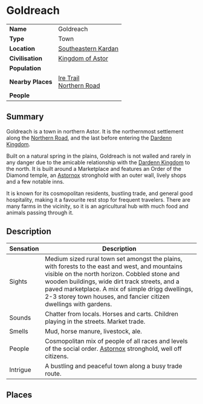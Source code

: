 # Goldreach

|||
| --- | --- |
| **Name** | Goldreach | place.4
| **Type** | Town |
| **Location** | [Southeastern Kardan](../../regions/southeastern-kardan.md) |
| **Civilisation** | [Kingdom of Astor](../../../civilisations/kingdom-of-astor/kingdom-of-astor.md) |
| **Population** | |
| **Nearby Places** | [Ire Trail](../../roads/ire-trail.md)<br>[Northern Road](../../roads/northern-road.md) |
| **People** | |

## Summary

Goldreach is a town in northern Astor. It is the northernmost settlement along the [Northern Road](../../roads/northern-road.md), and the last before entering the [Dardenn Kingdom](../../../civilisations/dardenn-kingdom/dardenn-kingdom.md).

Built on a natural spring in the plains, Goldreach is not walled and rarely in any danger due to the amicable relationship with the [Dardenn Kingdom](../../../civilisations/dardenn-kingdom/dardenn-kingdom.md) to the north. It is built around a Marketplace and features an Order of the Diamond temple, an [Astornox](../../../organisations/government/astornox/astornox.md) stronghold with an outer wall, lively shops and a few notable inns.

It is known for its cosmopolitan residents, bustling trade, and general good hospitality, making it a favourite rest stop for frequent travelers. There are many farms in the vicinity, so it is an agricultural hub with much food and animals passing through it.

## Description

| Sensation | Description |
| ---- | --- |
| Sights | Medium sized rural town set amongst the plains, with forests to the east and west, and mountains visible on the north horizon. Cobbled stone and wooden buildings, wide dirt track streets, and a paved marketplace. A mix of simple drigg dwellings, 2-3 storey town houses, and fancier citizen dwellings with gardens. |
| Sounds | Chatter from locals. Horses and carts. Children playing in the streets. Market trade. |
| Smells | Mud, horse manure, livestock, ale. |
| People | Cosmopolitan mix of people of all races and levels of the social order. [Astornox](../../../organisations/government/astornox/astornox.md) stronghold, well off citizens. |
| Intrigue | A bustling and peaceful town along a busy trade route. |

## Places
